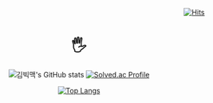 <div align=right> 
  
[![Hits](https://hits.seeyoufarm.com/api/count/incr/badge.svg?url=https%3A%2F%2Fgithub.com%2FBigMacKIM&count_bg=%23EEA4D9&title_bg=%23B02F9C&icon=&icon_color=%23E7E7E7&title=hits&edge_flat=false)](https://hits.seeyoufarm.com)
</div>


<div align=center>  
 
# 🖐️</br>
![김빅맥's GitHub stats](https://github-readme-stats.vercel.app/api?username=BigMacKIM&theme=radical&show_icons=true)
[![Solved.ac Profile](http://mazassumnida.wtf/api/generate_badge?boj=koust6u)](https://solved.ac/koust6u)  
  
[![Top Langs](https://github-readme-stats.vercel.app/api/top-langs/?username=BigMacKIM&layout=compact)](https://github.com/BigMacKIM/github-readme-stats)  
  
</div>
  
